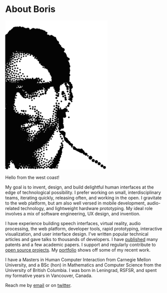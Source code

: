 About Boris
===========

<img id='image-me' src='/static/images/stipple.png'/>

Hello from the west coast!

My goal is to invent, design, and build delightful human interfaces at the edge
of technological possibility. I prefer working on small, interdisciplinary
teams, iterating quickly, releasing often, and working in the open. I gravitate
to the web platform, but am also well versed in mobile development,
audio-related technology, and lightweight hardware prototyping. My ideal role
involves a mix of software engineering, UX design, and invention.

I have experience building speech interfaces, virtual reality, audio processing,
the web platform, developer tools, rapid prototyping, interactive visualization,
and user interface design. I've written popular technical articles and gave
talks to thousands of developers. I have
[published](https://scholar.google.com/citations?user=bIgFmUwAAAAJ&hl=en) many
patents and a few academic papers. I support and regularly contribute to [open
source projects](https://github.com/borismus/). My [portfolio](/portfolio)
shows off some of my recent work.

I have a Masters in Human Computer Interaction from Carnegie Mellon University,
and a BSc (hon) in Mathematics and Computer Science from the University of
British Columbia. I was born in Leningrad, RSFSR, and spent my formative years
in Vancouver, Canada.

Reach me by [email](mailto:boris@smus.com) or on
[twitter](https://twitter.com/borismus).
